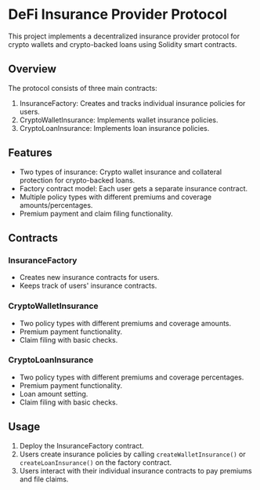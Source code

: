 # DeFi Insurance Provider Protocol

This project implements a decentralized insurance provider protocol for crypto wallets and crypto-backed loans using Solidity smart contracts.

## Overview

The protocol consists of three main contracts:

1. InsuranceFactory: Creates and tracks individual insurance policies for users.
2. CryptoWalletInsurance: Implements wallet insurance policies.
3. CryptoLoanInsurance: Implements loan insurance policies.

## Features

- Two types of insurance: Crypto wallet insurance and collateral protection for crypto-backed loans.
- Factory contract model: Each user gets a separate insurance contract.
- Multiple policy types with different premiums and coverage amounts/percentages.
- Premium payment and claim filing functionality.

## Contracts

### InsuranceFactory

- Creates new insurance contracts for users.
- Keeps track of users' insurance contracts.

### CryptoWalletInsurance

- Two policy types with different premiums and coverage amounts.
- Premium payment functionality.
- Claim filing with basic checks.

### CryptoLoanInsurance

- Two policy types with different premiums and coverage percentages.
- Premium payment functionality.
- Loan amount setting.
- Claim filing with basic checks.

## Usage

1. Deploy the InsuranceFactory contract.
2. Users create insurance policies by calling `createWalletInsurance()` or `createLoanInsurance()` on the factory contract.
3. Users interact with their individual insurance contracts to pay premiums and file claims.
